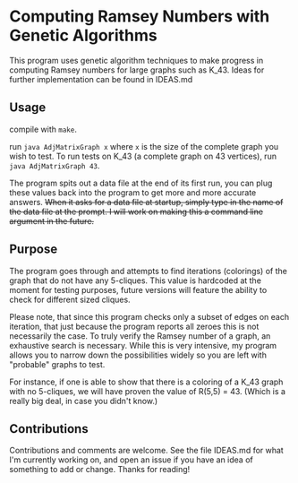 Computing Ramsey Numbers with Genetic Algorithms
==============

This program uses genetic algorithm techniques to make progress in computing Ramsey numbers for large graphs such as K_43. Ideas for further implementation can be found in IDEAS.md

Usage
---------
compile with `make`. 

run `java AdjMatrixGraph x` where `x` is the size of the complete graph you wish to test. To run tests on K_43 (a complete graph on 43 vertices), run `java AdjMatrixGraph 43`.

The program spits out a data file at the end of its first run, you can plug these values back into the program to get more and more accurate answers. ~~When it asks for a data file at startup, simply type in the name of the data file at the prompt. I will work on making this a command line argument in the future.~~ 

Purpose
-------

The program goes through and attempts to find iterations (colorings) of the graph that do not have any 5-cliques. This value is hardcoded at the moment for testing purposes, future versions will feature the ability to check for different sized cliques. 

Please note, that since this program checks only a subset of edges on each iteration, that just because the program reports all zeroes this is not necessarily the case. To truly verify the Ramsey number of a graph, an exhaustive search is necessary. While this is very intensive, my program allows you to narrow down the possibilities widely so you are left with "probable" graphs to test.

For instance, if one is able to show that there is a coloring of a K_43 graph with no 5-cliques, we will have proven the value of R(5,5) = 43. (Which is a really big deal, in case you didn't know.)

Contributions
-------------

Contributions and comments are welcome. See the file IDEAS.md for what I'm currently working on, and open an issue if you have an idea of something to add or change. Thanks for reading!
